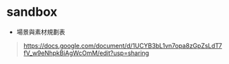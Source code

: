 # sandbox

- 場景與素材規劃表

> https://docs.google.com/document/d/1UCYB3bL1vn7opa8zGpZsLdT7fV_w9eNhpkBiAgWcOmM/edit?usp=sharing
